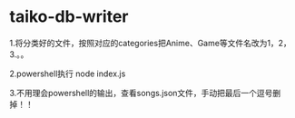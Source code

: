 # taiko-db-writer

1.将分类好的文件，按照对应的categories把Anime、Game等文件名改为1，2，3.。。

2.powershell执行 node index.js

3.不用理会powershell的输出，查看songs.json文件，手动把最后一个逗号删掉！！
